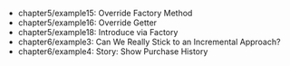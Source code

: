 * chapter5/example15: Override Factory Method
* chapter5/example16: Override Getter
* chapter5/example18: Introduce via Factory
* chapter6/example3: Can We Really Stick to an Incremental Approach?
* chapter6/example4: Story: Show Purchase History
